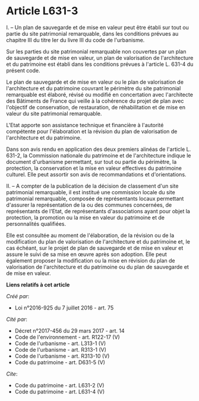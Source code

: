 # Article L631-3

I. – Un plan de sauvegarde et de mise en valeur peut être établi sur tout ou partie du site patrimonial remarquable, dans les
conditions prévues au chapitre III du titre Ier du livre III du code de l'urbanisme.

Sur les parties du site patrimonial remarquable non couvertes par un plan de sauvegarde et de mise en valeur, un plan de
valorisation de l'architecture et du patrimoine est établi dans les conditions prévues à l'article L. 631-4 du présent code.

Le plan de sauvegarde et de mise en valeur ou le plan de valorisation de l'architecture et du patrimoine couvrant le
périmètre du site patrimonial remarquable est élaboré, révisé ou modifié en concertation avec l'architecte des Bâtiments de
France qui veille à la cohérence du projet de plan avec l'objectif de conservation, de restauration, de réhabilitation et de
mise en valeur du site patrimonial remarquable.

L'Etat apporte son assistance technique et financière à l'autorité compétente pour l'élaboration et la révision du plan de
valorisation de l'architecture et du patrimoine.

Dans son avis rendu en application des deux premiers alinéas de l'article L. 631-2, la Commission nationale du patrimoine et
de l'architecture indique le document d'urbanisme permettant, sur tout ou partie du périmètre, la protection, la conservation
et la mise en valeur effectives du patrimoine culturel. Elle peut assortir son avis de recommandations et d'orientations.

II. – A compter de la publication de la décision de classement d'un site patrimonial remarquable, il est institué une
commission locale du site patrimonial remarquable, composée de représentants locaux permettant d'assurer la représentation de
la ou des communes concernées, de représentants de l'Etat, de représentants d'associations ayant pour objet la protection, la
promotion ou la mise en valeur du patrimoine et de personnalités qualifiées.

Elle est consultée au moment de l'élaboration, de la révision ou de la modification du plan de valorisation de l'architecture
et du patrimoine et, le cas échéant, sur le projet de plan de sauvegarde et de mise en valeur et assure le suivi de sa mise
en œuvre après son adoption. Elle peut également proposer la modification ou la mise en révision du plan de valorisation de
l'architecture et du patrimoine ou du plan de sauvegarde et de mise en valeur.

**Liens relatifs à cet article**

_Créé par_:

  - Loi n°2016-925 du 7 juillet 2016 - art. 75

_Cité par_:

  - Décret n°2017-456 du 29 mars 2017 - art. 14
  - Code de l'environnement - art. R122-17 (V)
  - Code de l'urbanisme - art. L313-1 (V)
  - Code de l'urbanisme - art. R313-1 (V)
  - Code de l'urbanisme - art. R313-10 (V)
  - Code du patrimoine - art. D631-5 (V)

_Cite_:

  - Code du patrimoine - art. L631-2 (V)
  - Code du patrimoine - art. L631-4 (V)
